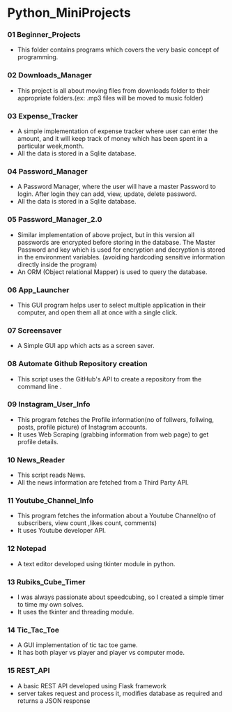# Python_MiniProjects


### 01 Beginner_Projects
* This folder contains programs which covers the very basic concept of programming.

### 02 Downloads_Manager
* This project is all about moving files from downloads folder to their appropriate folders.(ex: .mp3 files will be moved to music folder)

### 03 Expense_Tracker
* A simple implementation of expense tracker where user can enter the amount, and it will keep track of money which has been spent in a particular week,month.
* All the data is stored in a Sqlite database.

### 04 Password_Manager
* A Password Manager, where the user will have a master Password to login. After login they can add, view, update, delete password.
* All the data is stored in a Sqlite database.

### 05 Password_Manager_2.0
* Similar implementation of above project, but in this version all passwords are encrypted before storing in the database. The Master Password and key which is used for encryption and decryption is stored in the environment variables. (avoiding hardcoding sensitive information directly inside the program)
* An ORM (Object relational Mapper) is used to query the database.

### 06 App_Launcher
* This GUI program helps user to select multiple application in their computer, and open them all at once with a single click.

### 07 Screensaver
* A Simple GUI app which acts as a screen saver.

### 08 Automate Github Repository creation
* This script uses the GitHub's API to create a repository from the command line .

### 09 Instagram_User_Info
* This program fetches the Profile information(no of follwers, follwing, posts, profile picture) of Instagram accounts.
* It uses Web Scraping (grabbing information from web page) to get profile details.

### 10 News_Reader
* This script reads News.
* All the news information are fetched from a Third Party API.

### 11 Youtube_Channel_Info
* This program fetches the information about a Youtube Channel(no of subscribers, view count ,likes count, comments)
* It uses Youtube developer API.

### 12 Notepad
* A text editor developed using tkinter module in python.

### 13 Rubiks_Cube_Timer
* I was always passionate about speedcubing, so I created a simple timer to time my own solves.
* It uses the tkinter and threading module.

### 14 Tic_Tac_Toe
* A GUI implementation of tic tac toe game.
* It has both player vs player and player vs computer mode. 

### 15 REST_API
* A basic REST API developed using Flask framework
* server takes request and process it, modifies database as required and returns a JSON response
